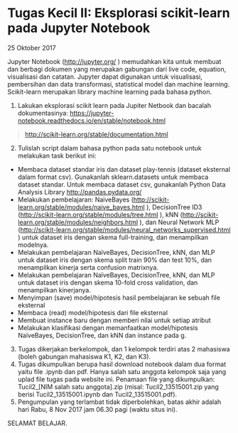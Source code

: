 # Tugas Kecil II: Eksplorasi scikit-learn pada Jupyter Notebook

25 Oktober 2017

Jupyter Notebook (http://jupyter.org/ ) memudahkan kita untuk membuat dan berbagi dokumen yang merupakan gabungan dari live code, equation, visualisasi dan catatan. Jupyter dapat digunakan untuk visualisasi,  pembersihan dan data transformasi, statistical model  dan machine learning. Scikit-learn merupakan library machine learning pada bahasa python.

 

1. Lakukan eksplorasi scikit learn pada Jupiter Netbook dan bacalah dokumentasinya: https://jupyter-notebook.readthedocs.io/en/stable/notebook.html
> http://scikit-learn.org/stable/documentation.html  
2. Tulislah script dalam bahasa python pada satu notebook untuk melakukan task berikut ini:
  * Membaca dataset standar iris dan dataset play-tennis (dataset eksternal dalam format csv). 
Gunakanlah sklearn.datasets untuk membaca dataset standar.
Untuk membaca dataset csv, gunakanlah Python Data Analysis Library http://pandas.pydata.org/
  * Melakukan pembelajaran: 
NaiveBayes (http://scikit-learn.org/stable/modules/naive_bayes.html ), 
DecisionTree ID3 (http://scikit-learn.org/stable/modules/tree.html ), 
kNN (http://scikit-learn.org/stable/modules/neighbors.html ), dan
Neural Network MLP (http://scikit-learn.org/stable/modules/neural_networks_supervised.html ) 
untuk dataset iris dengan skema full-training, dan menampilkan modelnya.
  * Melakukan pembelajaran NaïveBayes, DecisionTree, kNN, dan MLP untuk dataset iris dengan skema split train 90% dan test 10%, dan menampilkan kinerja serta confusion matrixnya.
  * Melakukan pembelajaran NaïveBayes, DecisionTree, kNN, dan MLP untuk dataset iris dengan skema 10-fold cross validation, dan menampilkan kinerjanya.
  * Menyimpan (save) model/hipotesis hasil pembelajaran ke sebuah file eksternal
  * Membaca (read) model/hipotesis dari file eksternal
  * Membuat instance baru dengan memberi nilai untuk setiap atribut
  * Melakukan klasifikasi dengan memanfaatkan model/hipotesis NaïveBayes, DecisionTree, dan kNN dan instance pada g.
3. Tugas dikerjakan berkelompok, dan 1 kelompok terdiri atas 2 mahasiswa (boleh gabungan mahasiswa K1, K2, dan K3).
4. Tugas dikumpulkan berupa hasil download notebook dalam dua format yaitu file .ipynb dan pdf. Hanya salah satu anggota kelompok saja yang uplad file tugas pada website ini. Penamaan file yang dikumpulkan: Tucil2_[NIM salah satu anggota].zip (misal: Tucil2_13515001.zip yang berisi Tucil2_13515001.ipynb dan Tucil2_13515001.pdf).
5. Pengumpulan yang terlambat tidak diperbolehkan, batas akhir adalah hari Rabu, 8 Nov 2017 jam 06.30 pagi (waktu situs ini).

SELAMAT BELAJAR.
